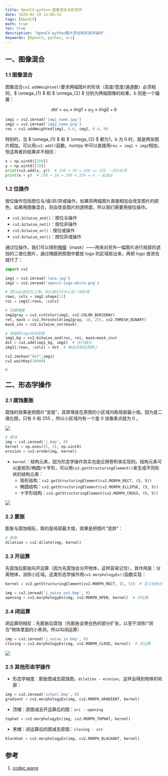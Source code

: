 ```yaml
---
title: OpenCV-python-图像混合与形态学
date: 2020-02-19 13:00:33
tags: [OpenCV]
math: true
toc: true
description: "OpenCV-python图片混合和形态学操作"
keywords: [OpenCV, python, ori]
---
```


## 一、图像混合

### 1.1 图像混合

图像混合`cv2.addWeighted()`要求两幅图片的形状（高度/宽度/通道数）必须相同，$  \omega_{1} $ 和 $  \omega_{2} $ 分别为两幅图像的权重，b 则是一个偏置：

$$ dst = \omega_{1}\times img1+\omega_{2}\times img2 + b $$

```python
img1 = cv2.imread('img1_name.jpg')
img2 = cv2.imread('img2_name.png')
res = cv2.addWeighted(img1, 0.6, img2, 0.4, 0)
```

特别的，当 $  \omega_{1} $ 和 $  \omega_{2} $ 都为1，b 为 0 时，就是两张图片相加。可以用`cv2.add()`函数。numpy 中可以直接用`res = img1 + img2`相加，但这两者的结果并不相同：

```python
x = np.uint8([250])
y = np.uint8([10])
print(cv2.add(x, y))  # 250 + 10 = 260 => 255 --255封顶
print(x + y)  # 250 + 10 = 260 % 256 = 4 --会溢出
```



### 1.2 位操作

按位操作包括按位与/或/非/异或操作，如果将两幅图片直接相加会改变图片的颜色，如果用图像混合，则会改变图片的透明度，所以我们需要用按位操作。

* `cv2.bitwise_and()`：按位与操作 
* `cv2.bitwise_not()`：按位非操作
* `cv2.bitwise_or()`：按位或操作
* `cv2.bitwise_xor()`：按位异或操作

通过位操作，我们可以得到[掩膜](https://baike.baidu.com/item/掩膜/8544392?fr=aladdin)（mask）——用来对另外一幅图片进行局部的遮挡的二值化图片，通过掩膜把原图中要放 logo 的区域抠出来，再把 logo 放进去就行了：

```python
import cv2

img1 = cv2.imread('lena.jpg')
img2 = cv2.imread('opencv-logo-white.png')

# 把logo放在左上角，所以我们只关心这一块区域
rows, cols = img2.shape[:2]
roi = img1[:rows, :cols]

# 创建掩膜
img2gray = cv2.cvtColor(img2, cv2.COLOR_BGR2GRAY)
ret, mask = cv2.threshold(img2gray, 10, 255, cv2.THRESH_BINARY)
mask_inv = cv2.bitwise_not(mask)

# 保留除logo外的背景
img1_bg = cv2.bitwise_and(roi, roi, mask=mask_inv)
dst = cv2.add(img1_bg, img2)  # 进行融合
img1[:rows, :cols] = dst  # 融合后放在原图上

cv2.imshow("dst",img1)
cv2.waitKey(10000)
```

<img src="https://qttblog.oss-cn-hangzhou.aliyuncs.com/opencv/2020-02-20%20124157.png" style="zoom:50%;" />

## 二、形态学操作



### 2.1 腐蚀膨胀

腐蚀的效果是把图片”变瘦”，其原理是在原图的小区域内取局部最小值。因为是二值化图，只有 0 和 255 ，所以小区域内有一个是 0 该像素点就为 0 。

![](https://qttblog.oss-cn-hangzhou.aliyuncs.com/opencv/cv2_understand_erosion.jpg)

```python
# 腐蚀
img = cv2.imread('j.bmp', 0)
kernel = np.ones((5, 5), np.uint8)
erosion = cv2.erode(img, kernel)  
```

* `kernel`：结构元素，因为形态学操作其实也是应用卷积来实现的。结构元素可以是矩形/椭圆/十字形，可以用`cv2.getStructuringElement()`来生成不同形状的结构元素：
  * 矩形结构：`cv2.getStructuringElement(cv2.MORPH_RECT, (5, 5))`  
  * 椭圆结构：`cv2.getStructuringElement(cv2.MORPH_ELLIPSE, (5, 5))`  
  * 十字形结构：`cv2.getStructuringElement(cv2.MORPH_CROSS, (5, 5))`

![](https://qttblog.oss-cn-hangzhou.aliyuncs.com/opencv/cv2_morphological_struct_element.jpg)

### 2.2 膨胀

膨胀与腐蚀相反，取的是局部最大值，效果是把图片”变胖”：

```python
# 膨胀
dilation = cv2.dilate(img, kernel)  
```

### 2.3 开运算

先腐蚀后膨胀叫开运算（因为先腐蚀会分开物体，这样容易记住），其作用是：分离物体，消除小区域。这类形态学操作用`cv2.morphologyEx()`函数实现：

```python
kernel = cv2.getStructuringElement(cv2.MORPH_RECT, (5, 5))  # 定义结构元素

img = cv2.imread('j_noise_out.bmp', 0)
opening = cv2.morphologyEx(img, cv2.MORPH_OPEN, kernel)  # 开运算
```

### 2.4 闭运算

闭运算则相反：先膨胀后腐蚀（先膨胀会使白色的部分扩张，以至于消除/“闭合”物体里面的小黑洞，所以叫闭运算）

```python
img = cv2.imread('j_noise_in.bmp', 0)
closing = cv2.morphologyEx(img, cv2.MORPH_CLOSE, kernel)  # 闭运算
```

![](https://qttblog.oss-cn-hangzhou.aliyuncs.com/opencv/cv2_morphological_opening_closing.jpg)

### 2.5 其他形态学操作

- 形态学梯度：膨胀图减去腐蚀图，`dilation - erosion`，这样会得到物体的轮廓：

```python
img = cv2.imread('school.bmp', 0)
gradient = cv2.morphologyEx(img, cv2.MORPH_GRADIENT, kernel)
```

- 顶帽：原图减去开运算后的图：`src - opening`

```python
tophat = cv2.morphologyEx(img, cv2.MORPH_TOPHAT, kernel)
```

- 黑帽：闭运算后的图减去原图：`closing - src`

```python
blackhat = cv2.morphologyEx(img, cv2.MORPH_BLACKHAT, kernel)
```

## 参考

1. [codec.wang](http://codec.wang/opencv-python-erode-and-dilate/)